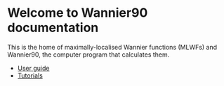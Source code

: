 # Welcome to Wannier90 documentation

This is the home of maximally-localised Wannier functions (MLWFs) and Wannier90, the computer program that calculates them.

- [User guide](user_guide/introduction.md)
- [Tutorials](tutorials/preliminaries.md)
